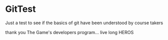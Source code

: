 # GitTest
Just a test to see if the basics of git have been understood by course takers

thank you The Game's developers program...
live long HEROS
